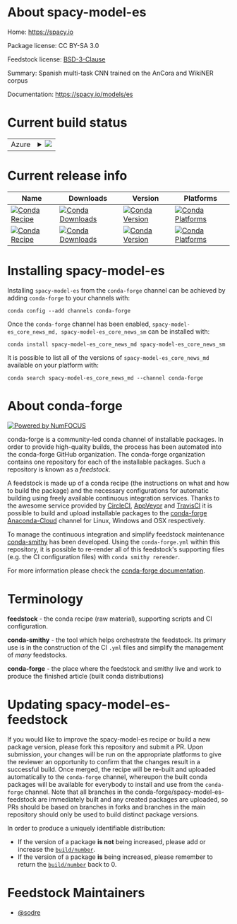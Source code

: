 About spacy-model-es
====================

Home: https://spacy.io

Package license: CC BY-SA 3.0

Feedstock license: [BSD-3-Clause](https://github.com/conda-forge/spacy-model-es-feedstock/blob/master/LICENSE.txt)

Summary: Spanish multi-task CNN trained on the AnCora and WikiNER corpus

Documentation: https://spacy.io/models/es

Current build status
====================


<table>
    
  <tr>
    <td>Azure</td>
    <td>
      <details>
        <summary>
          <a href="https://dev.azure.com/conda-forge/feedstock-builds/_build/latest?definitionId=6197&branchName=master">
            <img src="https://dev.azure.com/conda-forge/feedstock-builds/_apis/build/status/spacy-model-es-feedstock?branchName=master">
          </a>
        </summary>
        <table>
          <thead><tr><th>Variant</th><th>Status</th></tr></thead>
          <tbody><tr>
              <td>linux_64_sizemd</td>
              <td>
                <a href="https://dev.azure.com/conda-forge/feedstock-builds/_build/latest?definitionId=6197&branchName=master">
                  <img src="https://dev.azure.com/conda-forge/feedstock-builds/_apis/build/status/spacy-model-es-feedstock?branchName=master&jobName=linux&configuration=linux_64_sizemd" alt="variant">
                </a>
              </td>
            </tr><tr>
              <td>linux_64_sizesm</td>
              <td>
                <a href="https://dev.azure.com/conda-forge/feedstock-builds/_build/latest?definitionId=6197&branchName=master">
                  <img src="https://dev.azure.com/conda-forge/feedstock-builds/_apis/build/status/spacy-model-es-feedstock?branchName=master&jobName=linux&configuration=linux_64_sizesm" alt="variant">
                </a>
              </td>
            </tr><tr>
              <td>osx_64_sizemd</td>
              <td>
                <a href="https://dev.azure.com/conda-forge/feedstock-builds/_build/latest?definitionId=6197&branchName=master">
                  <img src="https://dev.azure.com/conda-forge/feedstock-builds/_apis/build/status/spacy-model-es-feedstock?branchName=master&jobName=osx&configuration=osx_64_sizemd" alt="variant">
                </a>
              </td>
            </tr><tr>
              <td>osx_64_sizesm</td>
              <td>
                <a href="https://dev.azure.com/conda-forge/feedstock-builds/_build/latest?definitionId=6197&branchName=master">
                  <img src="https://dev.azure.com/conda-forge/feedstock-builds/_apis/build/status/spacy-model-es-feedstock?branchName=master&jobName=osx&configuration=osx_64_sizesm" alt="variant">
                </a>
              </td>
            </tr><tr>
              <td>win_64_sizemd</td>
              <td>
                <a href="https://dev.azure.com/conda-forge/feedstock-builds/_build/latest?definitionId=6197&branchName=master">
                  <img src="https://dev.azure.com/conda-forge/feedstock-builds/_apis/build/status/spacy-model-es-feedstock?branchName=master&jobName=win&configuration=win_64_sizemd" alt="variant">
                </a>
              </td>
            </tr><tr>
              <td>win_64_sizesm</td>
              <td>
                <a href="https://dev.azure.com/conda-forge/feedstock-builds/_build/latest?definitionId=6197&branchName=master">
                  <img src="https://dev.azure.com/conda-forge/feedstock-builds/_apis/build/status/spacy-model-es-feedstock?branchName=master&jobName=win&configuration=win_64_sizesm" alt="variant">
                </a>
              </td>
            </tr>
          </tbody>
        </table>
      </details>
    </td>
  </tr>
</table>

Current release info
====================

| Name | Downloads | Version | Platforms |
| --- | --- | --- | --- |
| [![Conda Recipe](https://img.shields.io/badge/recipe-spacy--model--es_core_news_md-green.svg)](https://anaconda.org/conda-forge/spacy-model-es_core_news_md) | [![Conda Downloads](https://img.shields.io/conda/dn/conda-forge/spacy-model-es_core_news_md.svg)](https://anaconda.org/conda-forge/spacy-model-es_core_news_md) | [![Conda Version](https://img.shields.io/conda/vn/conda-forge/spacy-model-es_core_news_md.svg)](https://anaconda.org/conda-forge/spacy-model-es_core_news_md) | [![Conda Platforms](https://img.shields.io/conda/pn/conda-forge/spacy-model-es_core_news_md.svg)](https://anaconda.org/conda-forge/spacy-model-es_core_news_md) |
| [![Conda Recipe](https://img.shields.io/badge/recipe-spacy--model--es_core_news_sm-green.svg)](https://anaconda.org/conda-forge/spacy-model-es_core_news_sm) | [![Conda Downloads](https://img.shields.io/conda/dn/conda-forge/spacy-model-es_core_news_sm.svg)](https://anaconda.org/conda-forge/spacy-model-es_core_news_sm) | [![Conda Version](https://img.shields.io/conda/vn/conda-forge/spacy-model-es_core_news_sm.svg)](https://anaconda.org/conda-forge/spacy-model-es_core_news_sm) | [![Conda Platforms](https://img.shields.io/conda/pn/conda-forge/spacy-model-es_core_news_sm.svg)](https://anaconda.org/conda-forge/spacy-model-es_core_news_sm) |

Installing spacy-model-es
=========================

Installing `spacy-model-es` from the `conda-forge` channel can be achieved by adding `conda-forge` to your channels with:

```
conda config --add channels conda-forge
```

Once the `conda-forge` channel has been enabled, `spacy-model-es_core_news_md, spacy-model-es_core_news_sm` can be installed with:

```
conda install spacy-model-es_core_news_md spacy-model-es_core_news_sm
```

It is possible to list all of the versions of `spacy-model-es_core_news_md` available on your platform with:

```
conda search spacy-model-es_core_news_md --channel conda-forge
```


About conda-forge
=================

[![Powered by NumFOCUS](https://img.shields.io/badge/powered%20by-NumFOCUS-orange.svg?style=flat&colorA=E1523D&colorB=007D8A)](http://numfocus.org)

conda-forge is a community-led conda channel of installable packages.
In order to provide high-quality builds, the process has been automated into the
conda-forge GitHub organization. The conda-forge organization contains one repository
for each of the installable packages. Such a repository is known as a *feedstock*.

A feedstock is made up of a conda recipe (the instructions on what and how to build
the package) and the necessary configurations for automatic building using freely
available continuous integration services. Thanks to the awesome service provided by
[CircleCI](https://circleci.com/), [AppVeyor](https://www.appveyor.com/)
and [TravisCI](https://travis-ci.com/) it is possible to build and upload installable
packages to the [conda-forge](https://anaconda.org/conda-forge)
[Anaconda-Cloud](https://anaconda.org/) channel for Linux, Windows and OSX respectively.

To manage the continuous integration and simplify feedstock maintenance
[conda-smithy](https://github.com/conda-forge/conda-smithy) has been developed.
Using the ``conda-forge.yml`` within this repository, it is possible to re-render all of
this feedstock's supporting files (e.g. the CI configuration files) with ``conda smithy rerender``.

For more information please check the [conda-forge documentation](https://conda-forge.org/docs/).

Terminology
===========

**feedstock** - the conda recipe (raw material), supporting scripts and CI configuration.

**conda-smithy** - the tool which helps orchestrate the feedstock.
                   Its primary use is in the construction of the CI ``.yml`` files
                   and simplify the management of *many* feedstocks.

**conda-forge** - the place where the feedstock and smithy live and work to
                  produce the finished article (built conda distributions)


Updating spacy-model-es-feedstock
=================================

If you would like to improve the spacy-model-es recipe or build a new
package version, please fork this repository and submit a PR. Upon submission,
your changes will be run on the appropriate platforms to give the reviewer an
opportunity to confirm that the changes result in a successful build. Once
merged, the recipe will be re-built and uploaded automatically to the
`conda-forge` channel, whereupon the built conda packages will be available for
everybody to install and use from the `conda-forge` channel.
Note that all branches in the conda-forge/spacy-model-es-feedstock are
immediately built and any created packages are uploaded, so PRs should be based
on branches in forks and branches in the main repository should only be used to
build distinct package versions.

In order to produce a uniquely identifiable distribution:
 * If the version of a package **is not** being increased, please add or increase
   the [``build/number``](https://conda.io/docs/user-guide/tasks/build-packages/define-metadata.html#build-number-and-string).
 * If the version of a package **is** being increased, please remember to return
   the [``build/number``](https://conda.io/docs/user-guide/tasks/build-packages/define-metadata.html#build-number-and-string)
   back to 0.

Feedstock Maintainers
=====================

* [@sodre](https://github.com/sodre/)

